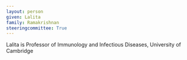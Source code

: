 ```yaml
---
layout: person
given: Lalita
family: Ramakrishnan
steeringcommittee: True
---
```


Lalita is Professor of Immunology and Infectious Diseases, University of Cambridge
